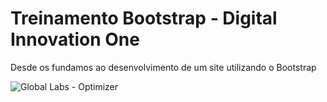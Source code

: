 # Treinamento Bootstrap - Digital Innovation One
Desde os fundamos ao desenvolvimento de um site utilizando o Bootstrap 

![Global Labs - Optimizer](https://user-images.githubusercontent.com/5865711/161141191-66fcb292-59a1-486f-b047-2a398b7ca460.gif)
